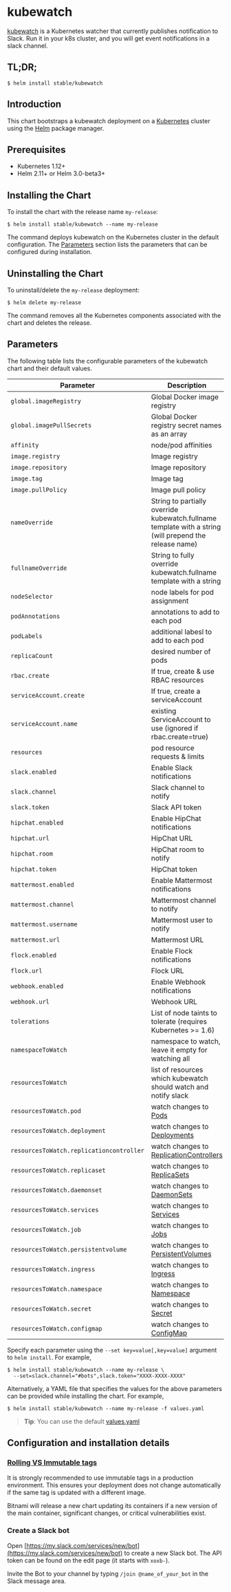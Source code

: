 # kubewatch

[kubewatch](https://github.com/bitnami-labs/kubewatch) is a Kubernetes watcher that currently publishes notification to Slack. Run it in your k8s cluster, and you will get event notifications in a slack channel.


## TL;DR;

```console
$ helm install stable/kubewatch
```

## Introduction

This chart bootstraps a kubewatch deployment on a [Kubernetes](http://kubernetes.io) cluster using the [Helm](https://helm.sh) package manager.

## Prerequisites

- Kubernetes 1.12+
- Helm 2.11+ or Helm 3.0-beta3+

## Installing the Chart

To install the chart with the release name `my-release`:

```console
$ helm install stable/kubewatch --name my-release
```

The command deploys kubewatch on the Kubernetes cluster in the default configuration. The [Parameters](#parameters) section lists the parameters that can be configured during installation.

## Uninstalling the Chart

To uninstall/delete the `my-release` deployment:

```console
$ helm delete my-release
```

The command removes all the Kubernetes components associated with the chart and deletes the release.

## Parameters

The following table lists the configurable parameters of the kubewatch chart and their default values.

|               Parameter                  |        Description                                                                                         |              Default              |
| ---------------------------------------- | ---------------------------------------------------------------------------------------------------------- | --------------------------------- |
| `global.imageRegistry`                   | Global Docker image registry                                                                               | `nil`                             |
| `global.imagePullSecrets`                | Global Docker registry secret names as an array                                                            | `[]` (does not add image pull secrets to deployed pods) |
| `affinity`                               | node/pod affinities                                                                                        | None                              |
| `image.registry`                         | Image registry                                                                                             | `docker.io`                       |
| `image.repository`                       | Image repository                                                                                           | `bitnami/kubewatch`               |
| `image.tag`                              | Image tag                                                                                                  | `{VERSION}`                       |
| `image.pullPolicy`                       | Image pull policy                                                                                          | `Always`                          |
| `nameOverride`                           | String to partially override kubewatch.fullname template with a string (will prepend the release name)     | `nil`                             |
| `fullnameOverride`                       | String to fully override kubewatch.fullname template with a string                                         | `nil`                             |
| `nodeSelector`                           | node labels for pod assignment                                                                             | `{}`                              |
| `podAnnotations`                         | annotations to add to each pod                                                                             | `{}`                              |
| `podLabels`                              | additional labesl to add to each pod                                                                       | `{}`                              |
| `replicaCount`                           | desired number of pods                                                                                     | `1`                               |
| `rbac.create`                            | If true, create & use RBAC resources                                                                       | `true`                            |
| `serviceAccount.create`                  | If true, create a serviceAccount                                                                           | `true`                            |
| `serviceAccount.name`                    | existing ServiceAccount to use (ignored if rbac.create=true)                                               | ``                                |
| `resources`                              | pod resource requests & limits                                                                             | `{}`                              |
| `slack.enabled`                          | Enable Slack notifications                                                                                 | `true`                            |
| `slack.channel`                          | Slack channel to notify                                                                                    | `""`                              |
| `slack.token`                            | Slack API token                                                                                            | `""`                              |
| `hipchat.enabled`                        | Enable HipChat notifications                                                                               | `false`                           |
| `hipchat.url`                            | HipChat URL                                                                                                | `""`                              |
| `hipchat.room`                           | HipChat room to notify                                                                                     | `""`                              |
| `hipchat.token`                          | HipChat token                                                                                              | `""`                              |
| `mattermost.enabled`                     | Enable Mattermost notifications                                                                            | `false`                           |
| `mattermost.channel`                     | Mattermost channel to notify                                                                               | `""`                              |
| `mattermost.username`                    | Mattermost user to notify                                                                                  | `""`                              |
| `mattermost.url`                         | Mattermost URL                                                                                             | `""`                              |
| `flock.enabled`                          | Enable Flock notifications                                                                                 | `false`                           |
| `flock.url`                              | Flock URL                                                                                                  | `""`                              |
| `webhook.enabled`                        | Enable Webhook notifications                                                                               | `false`                           |
| `webhook.url`                            | Webhook URL                                                                                                | `""`                              |
| `tolerations`                            | List of node taints to tolerate (requires Kubernetes >= 1.6)                                               | `[]`                              |
| `namespaceToWatch`                       | namespace to watch, leave it empty for watching all                                                        | `""`                              |
| `resourcesToWatch`                       | list of resources which kubewatch should watch and notify slack                                            | `{pod: true, deployment: true}`   |
| `resourcesToWatch.pod`                   | watch changes to [Pods](https://kubernetes.io/docs/concepts/workloads/pods/pod-overview/)                  | `true`                            |
| `resourcesToWatch.deployment`            | watch changes to [Deployments](https://kubernetes.io/docs/concepts/workloads/controllers/deployment/)      | `true`                            |
| `resourcesToWatch.replicationcontroller` | watch changes to [ReplicationControllers](https://kubernetes.io/docs/concepts/workloads/controllers/replicationcontroller/) | `false`          |
| `resourcesToWatch.replicaset`            | watch changes to [ReplicaSets](https://kubernetes.io/docs/concepts/workloads/controllers/replicaset/)      | `false`                           |
| `resourcesToWatch.daemonset`             | watch changes to [DaemonSets](https://kubernetes.io/docs/concepts/workloads/controllers/daemonset/)        | `false`                           |
| `resourcesToWatch.services`              | watch changes to [Services](https://kubernetes.io/docs/concepts/services-networking/service/)              | `false`                           |
| `resourcesToWatch.job`                   | watch changes to [Jobs](https://kubernetes.io/docs/concepts/workloads/controllers/jobs-run-to-completion/) | `false`                           |
| `resourcesToWatch.persistentvolume`      | watch changes to [PersistentVolumes](https://kubernetes.io/docs/concepts/storage/persistent-volumes/)      | `false`                           |
| `resourcesToWatch.ingress`      | watch changes to [Ingress](https://kubernetes.io/docs/concepts/services-networking/ingress/)      | `false`                           |
| `resourcesToWatch.namespace`      | watch changes to [Namespace](https://kubernetes.io/docs/concepts/overview/working-with-objects/namespaces/)      | `false`                           |
| `resourcesToWatch.secret`      | watch changes to [Secret](https://kubernetes.io/docs/concepts/configuration/secret/)      | `false`                           |
| `resourcesToWatch.configmap`      | watch changes to [ConfigMap](https://kubernetes.io/docs/tasks/configure-pod-container/configure-pod-configmap/)      | `false`                           |


Specify each parameter using the `--set key=value[,key=value]` argument to `helm install`. For example,

```console
$ helm install stable/kubewatch --name my-release \
  --set=slack.channel="#bots",slack.token="XXXX-XXXX-XXXX"
```

Alternatively, a YAML file that specifies the values for the above parameters can be provided while installing the chart. For example,

```console
$ helm install stable/kubewatch --name my-release -f values.yaml
```

> **Tip**: You can use the default [values.yaml](values.yaml)

## Configuration and installation details

### [Rolling VS Immutable tags](https://docs.bitnami.com/containers/how-to/understand-rolling-tags-containers/)

It is strongly recommended to use immutable tags in a production environment. This ensures your deployment does not change automatically if the same tag is updated with a different image.

Bitnami will release a new chart updating its containers if a new version of the main container, significant changes, or critical vulnerabilities exist.

### Create a Slack bot

Open [https://my.slack.com/services/new/bot](https://my.slack.com/services/new/bot) to create a new Slack bot.
The API token can be found on the edit page (it starts with `xoxb-`).

Invite the Bot to your channel by typing `/join @name_of_your_bot` in the Slack message area.
